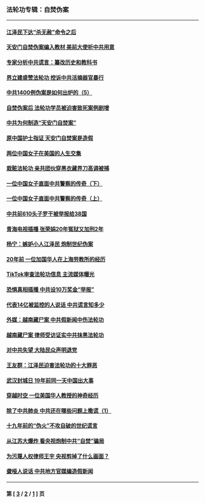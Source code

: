 ### 法轮功专辑：自焚伪案
---
#### [江泽民下达“杀无赦”命令之后](../../pages/nf5562/n13878084.md?07150430) 
#### [天安门自焚伪案编入教材 美前大使析中共用意](../../pages/nf5562/n13791932.md?07150430) 
#### [专家分析中共谎言：纂改历史和教科书](../../pages/nf5562/n13781542.md?07150430) 
#### [界立建盛赞法轮功 控诉中共活摘器官暴行](../../pages/nf5562/n13781971.md?07150430) 
#### [中共1400例伪案是如何出炉的（5）](../../pages/nf5562/n13226831.md?07150430) 
#### [自焚伪案后 法轮功学员被迫害致死案例剧增](../../pages/nf5562/n13190600.md?07150430) 
#### [中共为何制造“天安门自焚案”](../../pages/nf5562/n13183270.md?07150430) 
#### [原中国护士指证 天安门自焚案是造假](../../pages/nf5562/n13172289.md?07150430) 
#### [两位中国女子在美国的人生交集](../../pages/nf5562/n13156138.md?07150430) 
#### [栽赃法轮功 亲共团伙穿黑衣藏界刀高调被捕](../../pages/nf5562/n13073780.md?07150430) 
#### [一位中国女子直面中共警察的传奇（下）](../../pages/nf5562/n12989706.md?07150430) 
#### [一位中国女子直面中共警察的传奇（上）](../../pages/nf5562/n12985072.md?07150430) 
#### [中共前610头子罗干被举报给38国](../../pages/nf5562/n12975419.md?07150430) 
#### [青海电视插播 张荣娟20年冤狱又加刑2年](../../pages/nf5562/n12738166.md?07150430) 
#### [杨宁：嫉妒小人江泽民 炮制世纪伪案](../../pages/nf5562/n12724108.md?07150430) 
#### [20年前 一位加国华人在上海劳教所的经历](../../pages/nf5562/n12707932.md?07150430) 
#### [TikTok审查法轮功信息 主流媒体曝光](../../pages/nf5562/n12362336.md?07150430) 
#### [恐惧真相插播 中共设10万奖金“举报”](../../pages/nf5562/n12306396.md?07150430) 
#### [代表14亿被监控的人说话 中共谎言知多少](../../pages/nf5562/n12297484.md?07150430) 
#### [外媒：越南藏尸案 中共假新闻中伤法轮功](../../pages/nf5562/n12264411.md?07150430) 
#### [越南藏尸案 律师受访证实中共抹黑法轮功](../../pages/nf5562/n12261878.md?07150430) 
#### [对中共失望 大陆民众声明退党](../../pages/nf5562/n12187315.md?07150430) 
#### [王友群：江泽民迫害法轮功的十大罪恶](../../pages/nf5562/n12169074.md?07150430) 
#### [武汉封城日 19年前同一天中国出大事](../../pages/nf5562/n12150901.md?07150430) 
#### [穿越时空  一位美国华人教授的神奇经历](../../pages/nf5562/n12097460.md?07150430) 
#### [除了中共肺炎 中共还在哪些问题上撒谎（1）](../../pages/nf5562/n11955770.md?07150430) 
#### [十九年前的“伪火”不攻自破的世纪谎言](../../pages/nf5562/n11813238.md?07150430) 
#### [从江苏大爆炸 看央视炮制中共“自焚”骗局](../../pages/nf5562/n11140275.md?07150430) 
#### [为污蔑人权律师王宇 央视剪掉了什么画面？](../../pages/nf5562/n11130142.md?07150430) 
#### [聋哑人说话 中共地方官媒编造假新闻](../../pages/nf5562/n11006067.md?07150430) 

---
#### 第 [ [3](./3.md?07150430) / [2](./2.md?07150430) / [1](./1.md?07150430) ] 页

